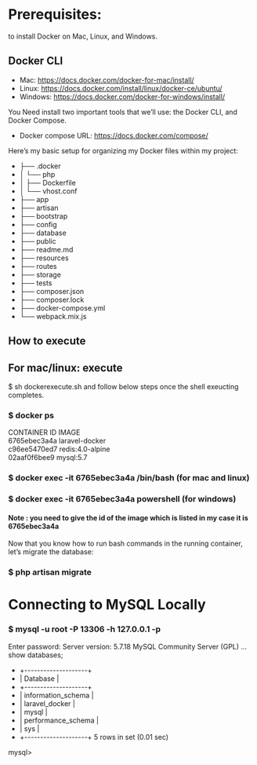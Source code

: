 # Prerequisites:
 to install Docker on Mac, Linux, and Windows. 
## Docker CLI
- Mac: https://docs.docker.com/docker-for-mac/install/
- Linux: https://docs.docker.com/install/linux/docker-ce/ubuntu/
- Windows: https://docs.docker.com/docker-for-windows/install/
 
 You Need install two important tools that we’ll use: the Docker CLI, and Docker Compose. 
 
- Docker compose URL: https://docs.docker.com/compose/
 
 Here’s my basic setup for organizing my Docker files within my project:
- ├── .docker
- │   └── php
- │       ├── Dockerfile
- │       └── vhost.conf
- ├── app
- ├── artisan
- ├── bootstrap
- ├── config
- ├── database
- ├── public
- ├── readme.md
- ├── resources
- ├── routes
- ├── storage
- ├── tests
- ├── composer.json
- ├── composer.lock
- ├── docker-compose.yml
- └── webpack.mix.js

## How to execute

## For mac/linux: execute 
$ sh dockerexecute.sh
and follow below steps once the shell exeucting completes.
### $ docker ps
CONTAINER ID        IMAGE                 
6765ebec3a4a        laravel-docker      
c96ee5470ed7        redis:4.0-alpine    
02aaf0f6bee9        mysql:5.7          


### $ docker exec -it 6765ebec3a4a /bin/bash   (for mac and linux)
### $ docker exec -it 6765ebec3a4a powershell   (for windows)

#### Note : you need to give the id of the image which is listed in my case it is 6765ebec3a4a

Now that you know how to run bash commands in the running container, let’s migrate the database:

### $ php artisan migrate
# Connecting to MySQL Locally
### $ mysql -u root -P 13306 -h 127.0.0.1 -p
Enter password:
Server version: 5.7.18 MySQL Community Server (GPL)
...
show databases;
- +--------------------+
- | Database           |
- +--------------------+
- | information_schema |
- | laravel_docker     |
- | mysql              |
- | performance_schema |
- | sys                |
- +--------------------+
5 rows in set (0.01 sec)

mysql>





